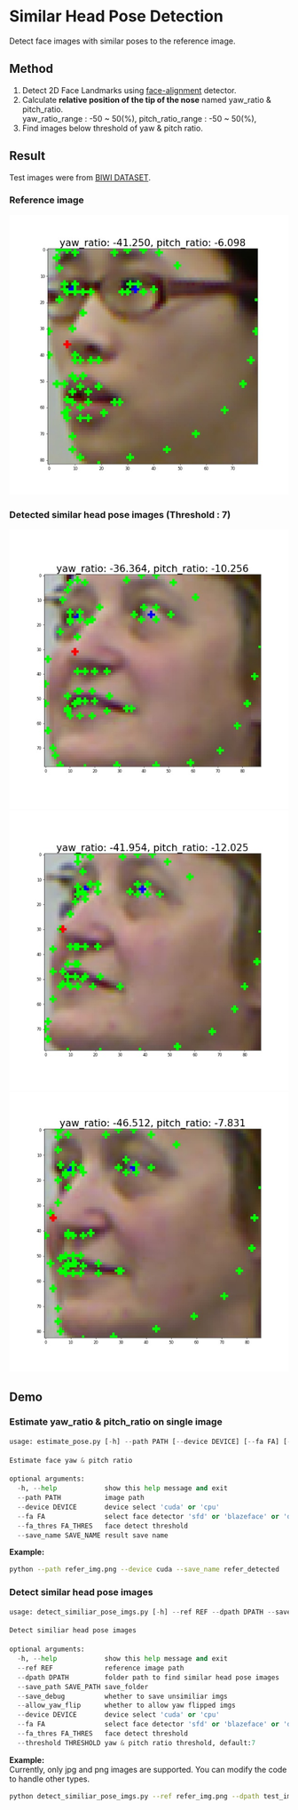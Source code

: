 # Similar Head Pose Detection

Detect face images with similar poses to the reference image.

## Method
1. Detect 2D Face Landmarks using [face-alignment](https://github.com/1adrianb/face-alignment) detector.
2. Calculate **relative position of the tip of the nose** named yaw_ratio & pitch_ratio.<br>
yaw_ratio_range : -50 ~ 50(%), pitch_ratio_range : -50 ~ 50(%), 
3. Find images below threshold of yaw & pitch ratio.

## Result
Test images were from [BIWI DATASET](https://paperswithcode.com/dataset/biwi).
### Reference image
![ref](./readme_imgs/reference_img.jpg)

### Detected similar head pose images (Threshold : 7)
![f1](./readme_imgs/detected01.jpg)
![f2](./readme_imgs/detected02.jpg)
![f3](./readme_imgs/detected03.jpg)

## Demo
### Estimate yaw_ratio & pitch_ratio on single image
```python
usage: estimate_pose.py [-h] --path PATH [--device DEVICE] [--fa FA] [--fa_thres FA_THRES] [--save_name SAVE_NAME]

Estimate face yaw & pitch ratio

optional arguments:
  -h, --help            show this help message and exit
  --path PATH           image path
  --device DEVICE       device select 'cuda' or 'cpu'
  --fa FA               select face detector 'sfd' or 'blazeface' or 'dlib'
  --fa_thres FA_THRES   face detect threshold
  --save_name SAVE_NAME result save name
```
**Example:**
```bash
python --path refer_img.png --device cuda --save_name refer_detected
```

### Detect similar head pose images
```python
usage: detect_similiar_pose_imgs.py [-h] --ref REF --dpath DPATH --save_path SAVE_PATH [--save_debug] [--allow_yaw_flip] [--device DEVICE] [--fa FA] [--fa_thres FA_THRES] [--threshold THRESHOLD]

Detect similiar head pose images

optional arguments:
  -h, --help            show this help message and exit
  --ref REF             reference image path
  --dpath DPATH         folder path to find similar head pose images
  --save_path SAVE_PATH save_folder
  --save_debug          whether to save unsimiliar imgs
  --allow_yaw_flip      whether to allow yaw flipped imgs
  --device DEVICE       device select 'cuda' or 'cpu'
  --fa FA               select face detector 'sfd' or 'blazeface' or 'dlib'
  --fa_thres FA_THRES   face detect threshold
  --threshold THRESHOLD yaw & pitch ratio threshold, default:7
```
**Example:**<br>
Currently, only jpg and png images are supported. You can modify the code to handle other types.
```bash
python detect_similiar_pose_imgs.py --ref refer_img.png --dpath test_imgs --save_path detected --save_debug --device cuda --threshold 7
```
